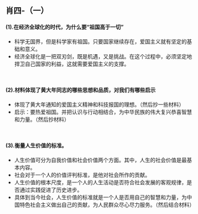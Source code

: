 ##	肖四-（一）

####	(1).在经济全球化的时代，为什么要“祖国高于一切”

*	科学无国界，但是科学家有祖国。只要国家继续存在，爱国主义就有坚定的基础和意义。
*	经济全球化是一把双刃剑，既是机遇，又是挑战。在这个过程中，必须坚定地捍卫自己国家的利益，这就需要爱国主义的支撑。

<br/>

####	(2).材料体现了黄大年同志的哪些思想和品质，对我们有哪些启示

*	体现了黄大年通知的爱国主义精神和科技报国的理想。（然后抄一些材料）
*	启示：要热爱祖国。并把认识与行动相结合，为中华民族的伟大复兴恭喜智慧和力量。（然后抄材料）

<br/>

####	(3).衡量人生价值的标准。

*	人生价值可分为自我价值和社会价值两个方面。其中，人生的社会价值是最基本内容。
*	社会对于一个人的价值评判标准，是他对社会所作的贡献。
*	人生价值的根本尺度，是一个人的人生活动是否符合社会发展的客观规律，是否通过实践促进了历史进步。
*	具体到当今社会，人生价值的标准就是一个人是否用自己的智慧和力量，为中国特色社会主义做出自己的贡献，为人民群众尽心尽力服务。（然后结合材料）

<br/>

